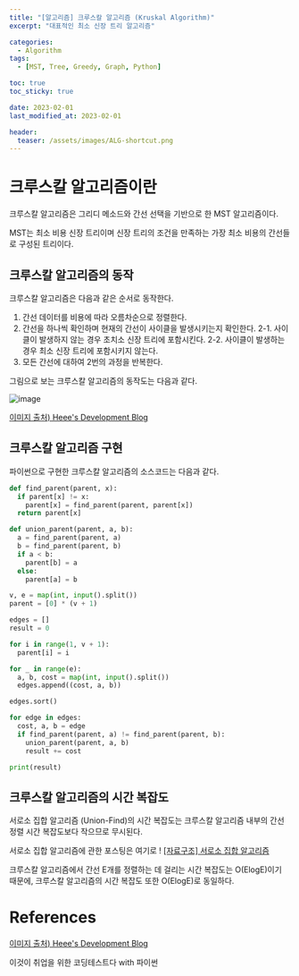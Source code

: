 ```yaml
---
title: "[알고리즘] 크루스칼 알고리즘 (Kruskal Algorithm)"
excerpt: "대표적인 최소 신장 트리 알고리즘"

categories:
  - Algorithm
tags:
  - [MST, Tree, Greedy, Graph, Python]

toc: true
toc_sticky: true

date: 2023-02-01
last_modified_at: 2023-02-01

header:
  teaser: /assets/images/ALG-shortcut.png
---
```


# 크루스칼 알고리즘이란

크루스칼 알고리즘은 그리디 메소드와 간선 선택을 기반으로 한 MST 알고리즘이다.

MST는 최소 비용 신장 트리이며 신장 트리의 조건을 만족하는 가장 최소 비용의 간선들로 구성된 트리이다.

## 크루스칼 알고리즘의 동작

크루스칼 알고리즘은 다음과 같은 순서로 동작한다.

1. 간선 데이터를 비용에 따라 오름차순으로 정렬한다.
2. 간선을 하나씩 확인하며 현재의 간선이 사이클을 발생시키는지 확인한다.
2-1. 사이클이 발생하지 않는 경우 초치소 신장 트리에 포함시킨다.
2-2. 사이클이 발생하는 경우 최소 신장 트리에 포함시키지 않는다.
3. 모든 간선에 대하여 2번의 과정을 반복한다.

그림으로 보는 크루스칼 알고리즘의 동작도는 다음과 같다.

![image](https://user-images.githubusercontent.com/121740394/215971493-8caa695d-facb-4ebb-bd93-9e7821077687.png)

[이미지 출처) Heee's Development Blog](https://gmlwjd9405.github.io/2018/08/29/algorithm-kruskal-mst.html)

## 크루스칼 알고리즘 구현

파이썬으로 구현한 크루스칼 알고리즘의 소스코드는 다음과 같다.

```py
def find_parent(parent, x):
  if parent[x] != x:
    parent[x] = find_parent(parent, parent[x])
  return parent[x]

def union_parent(parent, a, b):
  a = find_parent(parent, a)
  b = find_parent(parent, b)
  if a < b:
    parent[b] = a
  else:
    parent[a] = b

v, e = map(int, input().split())
parent = [0] * (v + 1)

edges = []
result = 0

for i in range(1, v + 1):
  parent[i] = i

for _ in range(e):
  a, b, cost = map(int, input().split())
  edges.append((cost, a, b))

edges.sort()

for edge in edges:
  cost, a, b = edge
  if find_parent(parent, a) != find_parent(parent, b):
    union_parent(parent, a, b)
    result += cost

print(result) 
```

## 크루스칼 알고리즘의 시간 복잡도

서로소 집합 알고리즘 (Union-Find)의 시간 복잡도는 크루스칼 알고리즘 내부의 간선 정렬 시간 복잡도보다 작으므로 무시된다.

서로소 집합 알고리즘에 관한 포스팅은 여기로 ! [[자료구조] 서로소 집합 알고리즘](https://jjunohj.github.io/DS/disjoint-set/)

크루스칼 알고리즘에서 간선 E개를 정렬하는 데 걸리는 시간 복잡도는 O(ElogE)이기 때문에, 크루스칼 알고리즘의 시간 복잡도 또한 O(ElogE)로 동일하다.

# References

[이미지 출처) Heee's Development Blog](https://gmlwjd9405.github.io/2018/08/29/algorithm-kruskal-mst.html)

이것이 취업을 위한 코딩테스트다 with 파이썬